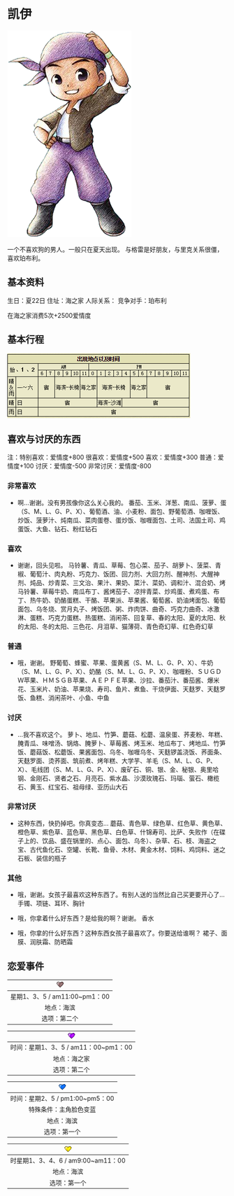 # 凯伊

![凯伊.png](凯伊.png)

一个不喜欢狗的男人。一般只在夏天出现。
与格雷是好朋友，与里克关系很僵，喜欢珀布利。

## 基本资料

生日：夏22日
住址：海之家
人际关系：
竞争对手：珀布利

在海之家消费5次+2500爱情度

## 基本行程

![凯伊行程](凯伊行程.png)

## 喜欢与讨厌的东西

注：特别喜欢：爱情度+800 很喜欢：爱情度+500 喜欢：爱情度+300 普通：爱情度+100 讨厌：爱情度-500 非常讨厌：爱情度-800

### 非常喜欢

- 啊…谢谢。没有男孩像你这么关心我的。
番茄、玉米、洋葱、南瓜、菠萝、蛋（S、M、L、G、P、X）、葡萄酒、油、小麦粉、面包、野葡萄酒、咖喱饭、炒饭、菠萝汁、炖南瓜、菜肉蛋卷、蛋炒饭、咖喱面包、土司、法国土司、鸡蛋饭、大鱼、钻石、粉红钻石

### 喜欢

- 谢谢，回头见啦。
马铃薯、青瓜、草莓、包心菜、茄子、胡萝卜、菠菜、青椒、葡萄汁、肉丸粉、巧克力、饭团、回力剂、大回力剂、醒神剂、大醒神剂、炖品、炒青菜、三文治、果汁、果奶、菜汁、菜奶、调和汁、混合奶、烤马铃薯、草莓牛奶、南瓜布丁、酱烤茄子、凉拌青菜、炒鸡蛋、煮鸡蛋、布丁、热牛奶、奶酪蛋糕、干酪、苹果派、苹果酱、葡萄酱、奶油烤面包、葡萄面包、乌冬烧、赏月丸子、烤饭团、粥、炸肉饼、曲奇、巧克力曲奇、冰激淋、蛋糕、巧克力蛋糕、热蛋糕、消闲茶、回复草、春的太阳、夏的太阳、秋的太阳、冬的太阳、三色花、月泪草、猫薄荷、青色奇幻草、红色奇幻草

### 普通

- 哦，谢谢。
野葡萄、蜂蜜、苹果、蛋黄酱（S、M、L、G、P、X）、牛奶（S、M、L、G、P、X）、奶酪（S、M、L、G、P、X）、咖喱粉、ＳＵＧＤＷ苹果、ＨＭＳＧＢ苹果、ＡＥＰＦＥ苹果、沙拉、番茄汁、番茄酱、爆米花、玉米片、奶油、苹果烧、寿司、鱼片、煮鱼、干烧伊面、天麸罗、天麸罗饭、鱼糕、消闲茶叶、小鱼、中鱼

### 讨厌

- …我不喜欢这个。
萝卜、地瓜、竹笋、蘑菇、松蘑、温泉蛋、荞麦粉、年糕、腌青瓜、味噌汤、锅烙、腌萝卜、草莓酱、烤玉米、地瓜布丁、烤地瓜、竹笋饭、蘑菇饭、松蘑饭、果酱面包、乌冬、咖喱乌冬、天麸锣盖浇饭、荞面条、天麸罗面、烫荞面、筑前煮、烤年糕、大学芋、羊毛（S、M、L、G、P、X）、毛线团（S、M、L、G、P、X）、废矿石、铜、银、金、秘银、奥里哈钢、金刚石、贤者之石、月亮石、紫水晶、沙漠玫瑰石、玛瑙、萤石、橄榄石、黄玉、红宝石、祖母绿、亚历山大石

### 非常讨厌

- 这种东西，快扔掉吧。你真变态…
蘑菇、青色草、绿色草、红色草、黄色草、橙色草、紫色草、蓝色草、黑色草、白色草、什锦寿司、比萨、失败作（在碟子上的、饮品、盛在锅里的、点心、面包、乌冬）、杂草、石、枝、海盗之宝、古代鱼化石、空罐、长靴、鱼骨、木材、黄金木材、饲料、鸡饲料、迷之石板、装信的瓶子

### 其他

- 哦，谢谢。女孩子最喜欢这种东西了。有别人送的当然比自己买更要开心了…
手镯、项链、耳环、胸针

- 哦，你拿着什么好东西？是给我的啊？谢谢。
香水

- 哦，你拿的什么好东西？这种东西女孩子最喜欢了。你要送给谁啊？
裙子、面膜、润肤霜、防晒霜

## 恋爱事件

|![黑心.png](黑心.png)
|:-:
|星期1、3、5 / am11:00~pm1：00
|地点：海滨
|选项：第二个

|![紫心.png](紫心.png)
|:-:
|时间：星期1、3、5 / am11：00~pm1：00
|地点：海之家
|选项：第二个

|![蓝心.png](蓝心.png)
|:-:
|时间：星期2、5 / pm1:00~pm5：00
|特殊条件：主角脸色变蓝
|地点：海滨
|选项：第一个

|![黄心.png](黄心.png)
|:-:
|时星期1、3、4、6 / am9:00~am11：00
|地点：海滨
|选项：第一个
